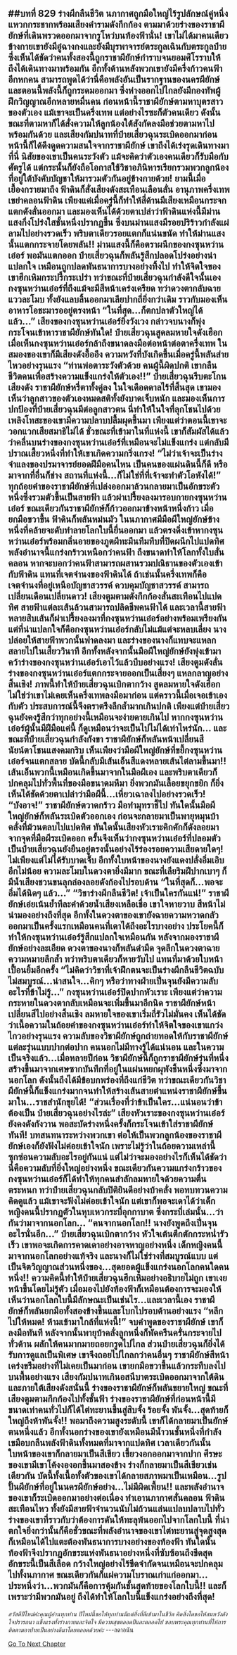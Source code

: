 ##บทที่ 829 ร่างผีกลืนชีวิต
นภากาศถูกมือใหญ่ไร้รูปลักษณ์คู่หนึ่งแหวกกระชากพร้อมเสียงคำรามดังกึกก้อง ตามมาด้วยร่างของราชาผียักษ์ที่เดินพรวดออกมาจากรูโหว่บนท้องฟ้านั่น!
เขาไม่ได้มาคนเดียว ข้างกายเขายังมีอู๋ฉางกงและยังมีบุรพาจารย์ตระกูลเฉินกับตระกูลป๋าย ซึ่งเห็นได้ชัดว่าคนทั้งสองนี้ถูกราชาผียักษ์กำราบจนยอมศิโรราบให้ ถึงได้เดินทางมาพร้อมกัน
อีกทั้งด้านหลังพวกเขายังมีครึ่งก้าวคนฟ้าอีกหกคน สามารถพูดได้ว่านี่คือพลังอันเป็นรากฐานของนครผียักษ์ และตอนนี้พลังนี้ก็ถูกระดมออกมา ซึ่งห่างออกไปไกลยังมีกองทัพผู้ฝึกวิญญาณอีกหลายหมื่นคน
ก่อนหน้านี้ราชาผียักษ์ตามหาบุตรสาวของตัวเอง แม้เขาจะเป็นครึ่งเทพ แต่อย่างไรซะก็ตัวคนเดียว ดังนั้นขณะที่ตามหาก็ได้สั่งความให้ลูกน้องใต้สังกัดลงมือช่วยตามหาไปพร้อมกันด้วย
และเสียงกัมปนาทที่ป๋ายเสี่ยวฉุนระเบิดออกมาก่อนหน้านี้ก็ได้ดึงดูดความสนใจจากราชาผียักษ์ เขาถึงได้เร่งรุดเดินทางมาที่นี่ นิสัยของเขาเป็นคนระวังตัว แม้จะคิดว่าตัวเองคนเดียวก็รับมือกับศัตรูได้ แต่กระนั้นก็ยังถือโอกาสใช้วิชาอภินิหารเรียกรวมพวกลูกน้องที่อยู่ใต้บังคับบัญชาให้มารวมตัวกันอยู่ข้างกายด้วย!
ยามนี้เมื่อเยื้องกรายมาถึง ฟ้าดินก็สั่งเสียงดังสะเทือนเลือนลั่น อานุภาพครึ่งเทพเขย่าคลอนฟ้าดิน เพียงแค่เมื่อครู่นี้ก็ทำให้สี่ด้านมีเสียงเหมือนกระจกแตกดังลั่นออกมา และมองเห็นได้ด้วยตาเปล่าว่าฟ้าดินแห่งนี้มีม่านแสงกึ่งโปร่งใสชั้นหนึ่งปรากฏขึ้น ซึ่งบนม่านแสงมีรอยปริร้าวกำลังแผ่ลามไปอย่างรวดเร็ว พริบตาเดียวรอยแตกก็แน่นขนัด ทำให้ม่านแสงนั้นแตกกระจายโดยพลัน!!
ม่านแสงนี้ก็คือตราผนึกของกงซุนหว่านเอ๋อร์ พอมันแตกออก ป๋ายเสี่ยวฉุนก็พลันรู้สึกปลอดโปร่งอย่างน่าแปลกใจ เหมือนถูกปลดพันธนาการบางอย่างทิ้งไป ทำให้จิตใจของเขาฮึกเหิมกระปรี้กระเปร่า
ทว่าขณะที่ป๋ายเสี่ยวฉุนกำลังดีใจนั้นเอง กงซุนหว่านเอ๋อร์ที่ถึงแม้จะมีสีหน้าเคร่งเครียด ทว่าดวงตากลับฉายแววละโมบ ทั้งยังแลบลิ้นออกมาเลียปากถี่ยิ่งกว่าเดิม ราวกับมองเห็นอาหารโอชะมารออยู่ตรงหน้า
“ในที่สุด...ก็ตกปลาตัวใหญ่ได้แล้ว...” เสียงของกงซุนหว่านเอ๋อร์ยิ่งวังเวง กล่าวจบนางก็พุ่งกระโจนเข้าหาราชาผียักษ์ทันใด!
ป๋ายเสี่ยวฉุนสูดลมหายใจดังเฮือก เมื่อเห็นกงซุนหว่านเอ๋อร์กล้าถึงขนาดลงมือต่อหน้าต่อตาครึ่งเทพ ในสมองของเขาก็มีเสียงดังอื้ออึง ความหวังที่บังเกิดขึ้นเมื่อครู่นี้พลันส่ายไหวอย่างรุนแรง
“ท่านพ่อตาระวังตัวด้วย คนผู้นี้ผิดปกติ เขากลืนชีวิตคนเพื่อสร้างความแข็งแกร่งให้ตัวเอง!!” ป๋ายเสี่ยวฉุนรีบตะโกนเสียงดัง
ราชาผียักษ์หรี่ตาทั้งคู่ลง ในใจเดือดดาลไร้ที่สิ้นสุด เขามองเห็นว่าลูกสาวของตัวเองหมดสติทั้งยังบาดเจ็บหนัก และมองเห็นการปกป้องที่ป๋ายเสี่ยวฉุนมีต่อลูกสาวตน นี่ทำให้ในใจที่ลุกโชนไปด้วยเพลิงโทสะของเขามีความปลาบปลื้มผุดขึ้นมา
เพียงแต่ว่าตอนนี้เขาจะวอกแวกเสียสมาธิไม่ได้ ชั่วขณะที่เข้ามาในที่แห่งนี้ เขาก็สัมผัสได้แล้วว่าคลื่นบนร่างของกงซุนหว่านเอ๋อร์ที่เหมือนจะไม่แข็งแกร่ง แต่กลับมีปราณเสี้ยวหนึ่งที่ทำให้เขาเกิดความกริ่งเกรง!
“ไม่ว่าเจ้าจะเป็นร่างจำแลงของปรมาจารย์ยอดฝีมือคนไหน เป็นคนของแผ่นดินนี้ก็ดี หรือมาจากที่อื่นก็ช่าง สถานที่แห่งนี้...ก็ไม่ใช่ที่ที่เจ้าจะทำตัวโอหังได้!” ทุกถ้อยคำของราชาผียักษ์ที่เปล่งออกมาล้วนกลายมาเป็นอักขระตัวหนึ่งซึ่งรวมตัวขึ้นเป็นสายฟ้า แล้วผ่าเปรี้ยงลงมารอบกายกงซุนหว่านเอ๋อร์
ขณะเดียวกันราชาผียักษ์ก็ก้าวออกมาข้างหน้าหนึ่งก้าว เมื่อยกมือขวาขึ้น ฟ้าดินก็พลันหม่นมัว ในนภากาศมีมือผีใหญ่ยักษ์ข้างหนึ่งที่คล้ายจะดับทำลายโลกใบนี้ยื่นออกมา แล้วตรงดิ่งเข้าหากงซุนหว่านเอ๋อร์พร้อมกลิ่นอายของภูตผีทะมึนทึมทึบที่ปิดผนึกไปแปดทิศ
พลังอำนาจนี้แกร่งกร้าวเหนือกว่าคนฟ้า ถึงขนาดทำให้โลกทั้งใบสั่นคลอน หากจะบอกว่าคนฟ้าสามารถผสานรวมปณิธานของตัวเองเข้ากับฟ้าดิน แทนที่เจตจำนงของฟ้าดินได้ ถ้าเช่นนั้นครึ่งเทพก็คือเจตจำนงที่อยู่เหนือบัญชาสวรรค์ ควบคุมบัญชาสวรรค์ สามารถเปลี่ยนเดือนเปลี่ยนดาว!
เสียงตูมตามดังกึกก้องสั่นสะเทือนไปแปดทิศ สายฟ้าแต่ละเส้นล้วนสามารถปลิดชีพคนฟ้าได้ และเวลานี้สายฟ้าหลายสิบเส้นก็ผ่าเปรี้ยงลงมาที่กงซุนหว่านเอ๋อร์อย่างพร้อมเพรียงกัน
แต่ที่น่าแปลกใจก็คือกงซุนหว่านเอ๋อร์กลับไม่แม้แต่จะหลบเลี่ยง นางปล่อยให้สายฟ้าพวกนั้นฟาดลงมา และร่างของนางก็แทบจะแหลกสลายไปในเสี้ยววินาที อีกทั้งหลังจากนั้นมือผีใหญ่ยักษ์ยังพุ่งเข้ามาคว้าร่างของกงซุนหว่านเอ๋อร์เอาไว้แล้วบีบอย่างแรง!
เสียงตูมดังลั่น ร่างของกงซุนหว่านเอ๋อร์แตกกระจายออกเป็นเสี่ยงๆ แหลกลาญอย่างสิ้นเชิง!
ภาพนี้ทำให้ป๋ายเสี่ยวฉุนเบิกตากว้าง สูดลมหายใจดังเฮือก ไม่ใช่ว่าเขาไม่เคยเห็นครึ่งเทพลงมือมาก่อน แต่คราวนี้เมื่อเจอเข้าเองกับตัว ประสบการณ์นี้จึงตราตรึงลึกล้ำมากเกินปกติ
เพียงแต่ป๋ายเสี่ยวฉุนยังคงรู้สึกว่าทุกอย่างนี้เหมือนจะง่ายดายเกินไป หากกงซุนหว่านเอ๋อร์ผู้นั้นมีฝีมือแค่นี้ ก็ดูเหมือนว่าจะเป็นไปไม่ได้เท่าไหร่นัก...
และขณะที่ป๋ายเสี่ยวฉุนกำลังกังขา ราชาผียักษ์ก็พลันหน้าเปลี่ยนสี นัยน์ตาโชนแสงคมกริบ เห็นเพียงว่ามือผีใหญ่ยักษ์ที่ขยี้กงซุนหว่านเอ๋อร์จนแตกสลาย บัดนี้กลับมีเส้นเอ็นสีแดงหลายเส้นไต่ลามขึ้นมา!!
เส้นเอ็นพวกนี้เหมือนเกิดขึ้นมาจากในมือผีเอง และพริบตาเดียวก็ปกคลุมไปทั่วพื้นที่ของมือขนาดมหึมา ยิ่งพวกมันเลื้อยขยุกขยิก ก็ยิ่งเห็นได้ชัดด้วยตาเปล่าว่ามือผีนี้...เหี่ยวเฉาลงไปอย่างรวดเร็ว!
“บังอาจ!” ราชาผียักษ์ตวาดกร้าว มือทำมุทราชี้ไป ทันใดนั้นมือผีใหญ่ยักษ์ก็พลันระเบิดตัวออกเอง ก่อนจะกลายมาเป็นพายุหมุนบ้าคลั่งที่ม้วนตลบไปแปดทิศ ทันใดนั้นเสียงหัวเราะคิกคักก็ดังลอยมาจากจุดที่มือผีระเบิดออก ครั้นจึงเห็นว่ากงซุนหว่านเอ๋อร์ที่ปลอมตัวเป็นป๋ายเสี่ยวฉุนยังยืนอยู่ตรงนั้นอย่างไร้ร่องรอยความเสียดายใดๆ!
ไม่เพียงแต่ไม่ได้รับบาดเจ็บ อีกทั้งใบหน้าของนางยังแดงปลั่งอิ่มเอิบอีกไม่น้อย ความละโมบในดวงตายิ่งมีมาก ขณะที่เลียริมฝีปากเบาๆ ก็มีน้ำเสียงชวนขนลุกล่องลอยดังก้องไปรอบด้าน
“ในที่สุดก็...พอจะอิ่มได้นิดๆ แล้ว...”
“วิชาร่างผีกลืนชีวิต! เจ้าเป็นใครกันแน่!” ราชาผียักษ์เอ่ยเน้นย้ำทีละคำด้วยน้ำเสียงเหลือเชื่อ เขาใจหายวาบ สีหน้าไม่น่ามองอย่างถึงที่สุด อีกทั้งในดวงตาของเขายังฉายความหวาดกลัวออกมาเป็นครั้งแรกเหมือนคนที่เดาได้ถึงอะไรบางอย่าง
ประโยคนี้ก็ทำให้กงซุนหว่านเอ๋อร์รู้สึกแปลกใจเหมือนกัน หลังจากมองราชาผียักษ์อย่างละเอียด ดวงตาของนางก็พลันดำมืด จุดลึกในดวงตาฉายความหมายลึกล้ำ ทว่าพริบตาเดียวก็หายวับไป แทนที่มาด้วยใบหน้าเปื้อนยิ้มอีกครั้ง
“ไม่คิดว่าวิชาที่เจ้าฝึกตนจะเป็นร่างผีกลืนชีวิตฉบับไม่สมบูรณ์...น่าสนใจ...คิกๆ หรือว่าทางฝ่ายเปิ่นจุนยังมีความลับอะไรที่ข้าไม่รู้...” กงซุนหว่านเอ๋อร์ปิดปากหัวเราะ เพียงแต่ว่าความกระหายในดวงตากลับเหมือนจะเพิ่มขึ้นมาอีกนิด
ราชาผียักษ์หน้าเปลี่ยนสีไปอย่างสิ้นเชิง ลมหายใจของเขาเริ่มถี่รัวไม่มั่นคง เห็นได้ชัดว่าเนื้อความในถ้อยคำของกงซุนหว่านเอ๋อร์ทำให้จิตใจของเขาแกว่งไกวอย่างรุนแรง ความลับของวิชาผียักษ์ถูกถ่ายทอดให้กับราชาผียักษ์แต่ละรุ่นแบบปากต่อปาก คนนอกไม่มีทางรู้ได้แน่นอน และในความเป็นจริงแล้ว...เมื่อหลายปีก่อน วิชาผียักษ์นี้ก็ถูกราชาผียักษ์รุ่นที่หนึ่งสร้างขึ้นมาจากเศษซากบันทึกที่อยู่ในแผ่นหยกผุพังชิ้นหนึ่งซึ่งมาจากนอกโลก
ดังนั้นถึงได้มีข้อบกพร่องที่ถึงแก่ชีวิต ทว่าขณะเดียวกันวิชาผียักษ์นี้ก็แข็งแกร่งมากจนทำให้สร้างเส้นสายตำแหน่งราชาผียักษ์ขึ้นมาใน...ราชสำนักขุยได้!
“ส่วนเรื่องที่ว่าข้าเป็นใคร...แน่นอนว่าข้าต้องเป็น ป๋ายเสี่ยวฉุนอย่างไรล่ะ” เสียงหัวเราะของกงซุนหว่านเอ๋อร์ยังคงดังกังวาน พอสะบัดร่างหนึ่งครั้งก็กระโจนเข้าใส่ราชาผียักษ์ทันที!
บทสนทนาระหว่างพวกเขา ต่อให้เป็นพวกลูกน้องของราชาผียักษ์เองก็ยังฟังไม่ค่อยเข้าใจนัก เพราะไม่รู้ว่าในถ้อยความเหล่านี้ซุกซ่อนความลับอะไรอยู่กันแน่ แต่ไม่ว่าจะมองอย่างไรก็เห็นได้ชัดว่านี่คือความลับที่ยิ่งใหญ่อย่างหนึ่ง
ขณะเดียวกันความแกร่งกร้าวของกงซุนหว่านเอ๋อร์ก็ได้ทำให้ทุกคนสำลักลมหายใจด้วยความตื่นตระหนก
ทว่าป๋ายเสี่ยวฉุนกลับปิติยินดีอย่างบ้าคลั่ง พอทบทวนความคิดดูแล้ว แม้เขาจะฟังไม่ค่อยเข้าใจนัก แต่เขาก็พอจะเดาได้ว่าเด็กหญิงคนนี้ปรากฏตัวในหุบเหวกระบี่อุกกาบาต ซึ่งกระบี่เล่มนั้น...ว่ากันว่ามาจากนอกโลก...
“คนจากนอกโลก!! นางยังพูดถึงเปิ่นจุนอะไรนั่นอีก...” ป๋ายเสี่ยวฉุนเบิกตากว้าง หัวใจเต้นตึกตักกระหน่ำรัวเร็ว เขาพอจะเกิดการคาดเดาอย่างอาจหาญอย่างหนึ่ง เด็กหญิงคนนี้มาจากนอกโลกอย่างแท้จริง และนางก็ไม่ใช่ร่างที่สมบูรณ์แบบ แต่เป็นจิตวิญญาณส่วนหนึ่งของ...สุดยอดผู้แข็งแกร่งนอกโลกคนใดคนหนึ่ง!!
ความคิดนี้ทำให้ป๋ายเสี่ยวฉุนฮึกเหิมอย่างอธิบายไม่ถูก เขาเงยหน้าขึ้นโดยไม่รู้ตัว เมื่อมองไปยังท้องฟ้าก็เหมือนต้องการจะมองให้เห็นว่านอกโลกใบนี้มีลักษณะเป็นเช่นไร...และเวลานี้เอง ราชาผียักษ์ก็พลันยกมือทั้งสองข้างขึ้นและโบกไปรอบด้านอย่างแรง
“หลีกไปให้หมด! ห้ามเข้ามาใกล้ที่แห่งนี้!” จบคำพูดของราชาผียักษ์ เขาก็ลงมือทันที หลังจากนั้นพายุบ้าคลั่งลูกหนึ่งก็พัดครืนครั่นกระจายไปทั่วด้าน ผลักให้คนมากมายถอยกรูดไปไกล ส่วนป๋ายเสี่ยวฉุนก็ยิ่งได้รับการดูแลเป็นพิเศษ เขาจึงถอยไปไกลกว่าคนอื่นๆ
ราชาผียักษ์สีหน้าเคร่งขรึมอย่างที่ไม่เคยเป็นมาก่อน เขายกมือขวาขึ้นแล้วกระทืบลงไปบนพื้นอย่างแรง เสียงกัมปนาทเกินอสนีบาตระเบิดออกมาจากใต้ดิน และภายใต้เสียงดังสนั่นนี้ ร่างของราชาผียักษ์ก็พลันขยายใหญ่ ขณะที่เสียงตูมตามกึกก้องไปทั้งชั้นฟ้า ร่างของราชาผียักษ์ที่ก่อนหน้านี้มีขนาดเท่าคนทั่วไปก็ได้ไต่ทะยานขึ้นสู่สิบจั้ง ร้อยจั้ง พันจั้ง...สุดท้ายก็ใหญ่ถึงห้าพันจั้ง!!
พอมาถึงความสูงระดับนี้ เขาก็ได้กลายมาเป็นยักษ์ตนหนึ่งแล้ว อีกทั้งนอกร่างของเขายังเหมือนมีน้ำวนชั้นหนึ่งที่กำลังเขมือบกลืนพลังฟ้าดินทั้งหมดที่มาจากแปดทิศ
เวลาเดียวกันนั้น ใบหน้าของเขาก็กลายมาเป็นสีเขียว เขี้ยวงอกออกมาจากปาก ศีรษะของเขามีเขาโค้งงองอกขึ้นมาสองข้าง ร่างก็กลายมาเป็นสีเขียวเช่นเดียวกัน บัดนี้ทั้งเนื้อทั้งตัวของเขาได้กลายสภาพมาเป็นเหมือน...รูปปั้นผียักษ์ที่อยู่ในนครผียักษ์อย่าง...ไม่มีผิดเพี้ยน!!
และพลังอำนาจของเขาก็ระเบิดออกมาอย่างต่อเนื่อง ทำเอานภากาศสั่นคลอน ฟ้าดินสะเทือนไหว ทั้งยังมีสายฟ้าจำนวนนับไม่ถ้วนแล่นแปลบปลาบไปทั่วร่างของเขาที่ราวกับว่าต้องการดันให้ทะลุพ้นออกไปจากโลกใบนี้ ที่น่าตกใจยิ่งกว่านั้นก็คือชั่วขณะที่พลังอำนาจของเขาไต่ทะยานสู่จุดสูงสุดก็เหมือนได้ไปแตะต้องพันธนาการบางอย่างของท้องฟ้า
ทันใดนั้นท้องฟ้าจึงปรากฏอักขระแห่งพันธนาอย่างหนึ่งที่ซับซ้อนถึงขีดสุด อักขระนี้เป็นสีเลือด กว้างใหญ่อย่างไร้ขีดจำกัดจนเหมือนจะปกคลุมไปทั้งนภากาศ ขณะเดียวกันก็แผ่ความโบราณเก่าแก่ออกมา...
ประหนึ่งว่า...พวกมันก็คือการคุ้มกันชั้นสุดท้ายของโลกใบนี้!!
และก็เพราะว่ามีพวกมันอยู่ ถึงได้ทำให้โลกใบนี้แข็งแกร่งอย่างถึงที่สุด!
------
*สวัสดีปีใหม่ค่ะคุณผู้อ่านทุกท่าน ปีใหม่นี้ขอให้ทุกท่านมีแต่สิ่งที่ดีเข้ามาในชีวิต
คิดสิ่งใดขอให้สมหวังดังใจปรารถนา แข็งแรงทั้งร่างกายและจิตใจ มีความสุขตลอดปีและตลอดไป
ขอบพระคุณทุกท่านที่ให้การติดตามอาป๋ายเป็นอย่างดีมาโดยตลอดด้วยค่ะ* ---ลดาอนัน


[Go To Next Chapter]( ./267.md)